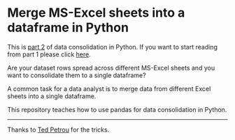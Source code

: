# Merge MS-Excel sheets into a dataframe in Python

This is [part 2](https://bit.ly/data_consolidation2) of data consolidation in Python. If you want to start reading from part 1 please click [here](https://bit.ly/data_consolidation).

Are your dataset rows spread across different MS-Excel sheets and you want to consolidate them to a single dataframe?

A common task for a data analyst is to merge data from different Excel sheets into a single dataframe.

This repository teaches how to use pandas for data consolidation in Python.

---

Thanks to [Ted Petrou](https://www.dunderdata.com/master-data-analysis-with-python) for the tricks.

